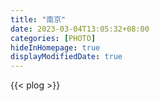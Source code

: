 ```yaml
---
title: "南京"
date: 2023-03-04T13:05:32+08:00
categories: [PHOTO]
hideInHomepage: true
displayModifiedDate: true
---
```


{{< plog >}}
